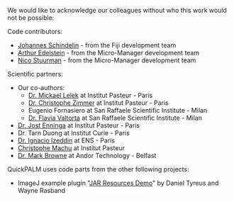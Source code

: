 We would like to acknowledge our colleagues without who this work would not be possible:

Code contributors:
  * [Johannes Schindelin](http://pacific.mpi-cbg.de/wiki/index.php/Main_Page) - from the Fiji development team
  * [Arthur Edelstein](http://www.micro-manager.org/) - from the Micro-Manager development team
  * [Nico Stuurman](http://www.micro-manager.org/) - from the Micro-Manager development team

Scientific partners:
  * Our co-authors:
    * [Dr. Mickael Lelek](http://www.pasteur.fr/ip/easysite/go/03b-00001l-024/recherche/departements-scientifiques/biologie-cellulaire-et-infection/unites-et-groupes/g5-imagerie-et-modelisation/group-members) at Institut Pasteur - Paris
    * [Dr. Christophe Zimmer](http://www.pasteur.fr/ip/easysite/go/03b-00001l-024/recherche/departements-scientifiques/biologie-cellulaire-et-infection/unites-et-groupes/g5-imagerie-et-modelisation/group-members) at Institut Pasteur - Paris
    * Eugenio Fornasiero at San Raffaele Scientific Institute - Milan
    * [Dr. Flavia Valtorta](http://www.unisr.it/view.asp?id=4478) at San Raffaele Scientific Institute - Milan
  * [Dr. Jost Enninga](http://www.pasteur.fr/ip/easysite/go/03b-00002j-00i/dynamics-of-host-pathogen-interactions/welcome) at Institut Pasteur - Paris
  * Dr. Tarn Duong at Institut Curie - Paris
  * [Dr. Ignacio Izeddin](http://www.biologie.ens.fr/iudc/spip.php?article75) at ENS - Paris
  * [Christophe Machu](http://www.pfid.org/html/staff_cm/?en) at Institut Pasteur
  * [Dr. Mark Browne](http://www.andor.com/) at Andor Technology - Belfast

QuickPALM uses code parts from the other following projects:
  * ImageJ example plugin "[JAR Resources Demo](http://rsbweb.nih.gov/ij/plugins/pcl-demo.html)" by Daniel Tyreus and Wayne Rasband